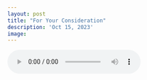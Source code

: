 ```yaml
---
layout: post
title: "For Your Consideration"
description: 'Oct 15, 2023'
image:
---
```


<audio controls preload="metadata">
  <source src="https://docs.google.com/uc?export=open&id=1zUcVMSn4JiJx2_qtQZSFZp2eId6mNDf2" type="audio/mp3">
Your browser does not support the audio element.
</audio>
